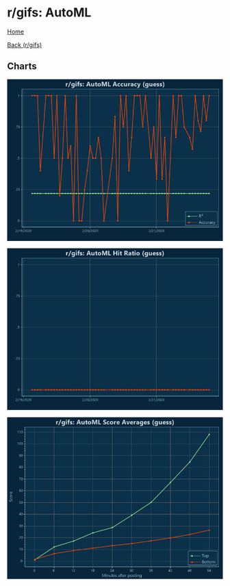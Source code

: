 # r/gifs: AutoML

[Home](../../index.md)

[Back (r/gifs)](../guess_gifs.md)

## Charts

![r/gifs R² (guess)](../../images/models/guess_gifs_AutoML_Accuracy.png "r/gifs R² (guess)")

![r/gifs Hit Ratio (guess)](../../images/models/guess_gifs_AutoML_HitRatio.png "r/gifs Hit Ratio (guess)")

![r/gifs Score Averages (guess)](../../images/models/guess_gifs_AutoML_Scores.png "r/gifs Score Averages (guess)")

